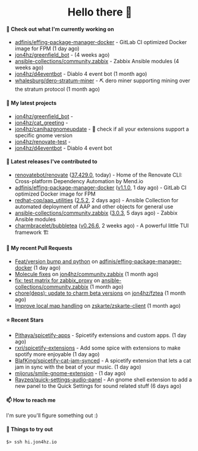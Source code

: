<h1 align=center>Hello there 👋</h1>

#### 👷 Check out what I'm currently working on

- [adfinis/effing-package-manager-docker](https://github.com/adfinis/effing-package-manager-docker) - GitLab CI optimized Docker image for FPM (1 day ago)
- [jon4hz/greenfield_bot](https://github.com/jon4hz/greenfield_bot) -  (4 weeks ago)
- [ansible-collections/community.zabbix](https://github.com/ansible-collections/community.zabbix) - Zabbix Ansible modules (4 weeks ago)
- [jon4hz/d4eventbot](https://github.com/jon4hz/d4eventbot) - Diablo 4 event bot (1 month ago)
- [whalesburg/dero-stratum-miner](https://github.com/whalesburg/dero-stratum-miner) - ⛏ dero miner supporting mining over the stratum protocol (1 month ago)

#### 🌱 My latest projects

- [jon4hz/greenfield_bot](https://github.com/jon4hz/greenfield_bot) - 
- [jon4hz/cat_greeting](https://github.com/jon4hz/cat_greeting) - 
- [jon4hz/canihazgnomeupdate](https://github.com/jon4hz/canihazgnomeupdate) - 🧙 check if all your extensions support a specific gnome version
- [jon4hz/renovate-test](https://github.com/jon4hz/renovate-test) - 
- [jon4hz/d4eventbot](https://github.com/jon4hz/d4eventbot) - Diablo 4 event bot

#### 🔭 Latest releases I've contributed to

- [renovatebot/renovate](https://github.com/renovatebot/renovate) ([37.429.0](https://github.com/renovatebot/renovate/releases/tag/37.429.0), today) - Home of the Renovate CLI: Cross-platform Dependency Automation by Mend.io
- [adfinis/effing-package-manager-docker](https://github.com/adfinis/effing-package-manager-docker) ([v1.1.0](https://github.com/adfinis/effing-package-manager-docker/releases/tag/v1.1.0), 1 day ago) - GitLab CI optimized Docker image for FPM
- [redhat-cop/aap_utilities](https://github.com/redhat-cop/aap_utilities) ([2.5.2](https://github.com/redhat-cop/aap_utilities/releases/tag/2.5.2), 2 days ago) - Ansible Collection for automated deployment of AAP and other objects for general use
- [ansible-collections/community.zabbix](https://github.com/ansible-collections/community.zabbix) ([3.0.3](https://github.com/ansible-collections/community.zabbix/releases/tag/3.0.3), 5 days ago) - Zabbix Ansible modules
- [charmbracelet/bubbletea](https://github.com/charmbracelet/bubbletea) ([v0.26.6](https://github.com/charmbracelet/bubbletea/releases/tag/v0.26.6), 2 weeks ago) - A powerful little TUI framework 🏗

#### 🔨 My recent Pull Requests

- [Feat/version bump and python](https://github.com/adfinis/effing-package-manager-docker/pull/18) on [adfinis/effing-package-manager-docker](https://github.com/adfinis/effing-package-manager-docker) (1 day ago)
- [Molecule fixes](https://github.com/jon4hz/community.zabbix/pull/1) on [jon4hz/community.zabbix](https://github.com/jon4hz/community.zabbix) (1 month ago)
- [fix: test matrix for zabbix_proxy](https://github.com/ansible-collections/community.zabbix/pull/1281) on [ansible-collections/community.zabbix](https://github.com/ansible-collections/community.zabbix) (1 month ago)
- [chore(deps): update to charm beta versions](https://github.com/jon4hz/fztea/pull/50) on [jon4hz/fztea](https://github.com/jon4hz/fztea) (1 month ago)
- [Improve local map handling](https://github.com/zskarte/zskarte-client/pull/422) on [zskarte/zskarte-client](https://github.com/zskarte/zskarte-client) (1 month ago)

#### ⭐ Recent Stars

- [Pithaya/spicetify-apps](https://github.com/Pithaya/spicetify-apps) - Spicetify extensions and custom apps. (1 day ago)
- [rxri/spicetify-extensions](https://github.com/rxri/spicetify-extensions) - Add some spice with extensions to make spotify more enjoyable (1 day ago)
- [BlafKing/spicetify-cat-jam-synced](https://github.com/BlafKing/spicetify-cat-jam-synced) - A spicetify extension that lets a cat jam in sync with the beat of your music. (1 day ago)
- [mijorus/smile-gnome-extension](https://github.com/mijorus/smile-gnome-extension) -  (1 day ago)
- [Rayzeq/quick-settings-audio-panel](https://github.com/Rayzeq/quick-settings-audio-panel) - An gnome shell extension to add a new panel to the Quick Settings for sound related stuff (6 days ago)

#### 📫 How to reach me
I'm sure you'll figure something out :)

#### 👀 Things to try out
```
$> ssh hi.jon4hz.io
```
